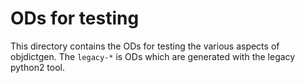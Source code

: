 # ODs for testing

This directory contains the ODs for testing the various aspects of objdictgen.
The `legacy-*` is ODs which are generated with the legacy python2 tool.
